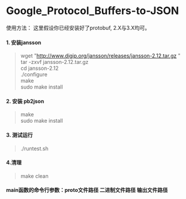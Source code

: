 # Google_Protocol_Buffers-to-JSON

使用方法：
这里假设你已经安装好了protobuf, 2.X与3.X均可。
#### 1. 安装jansson
 >wget "http://www.digip.org/jansson/releases/jansson-2.12.tar.gz "  
 >tar -zxvf jansson-2.12.tar.gz  
 >cd jansson-2.12  
 >./configure  
 >make    
 >sudo make install  

#### 2. 安装 pb2json
 >make   
 >sudo make install  

#### 3. 测试运行
 >./runtest.sh

#### 4.清理
 >make clean


#### main函数的命令行参数：proto文件路径 二进制文件路径  输出文件路径

